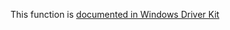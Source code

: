 This function is [documented in Windows Driver Kit](https://learn.microsoft.com/en-us/windows-hardware/drivers/ddi/ntddk/nf-ntddk-rtlnormalizesecuritydescriptor)
